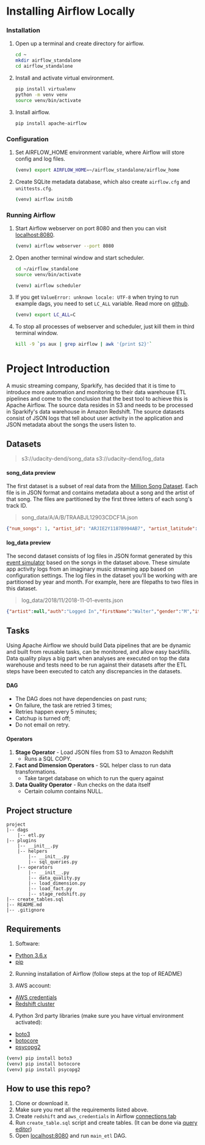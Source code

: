 # Installing Airflow Locally

### Installation

1. Open up a terminal and create directory for airflow.
    ```bash
    cd ~
    mkdir airflow_standalone
    cd airflow_standalone
    ```

2. Install and activate virtual environment.
    ```bash
    pip install virtualenv
    python -m venv venv
    source venv/bin/activate
    ```

3. Install airflow.
    ```bash
    pip install apache-airflow
    ```

### Configuration

1. Set AIRFLOW_HOME environment variable, where Airflow will store config and log files.
    ```bash
    (venv) export AIRFLOW_HOME=~/airflow_standalone/airflow_home 
    ```

2. Create SQLite metadata database, which also create `airflow.cfg` and `unittests.cfg`.
    ```bash
    (venv) airflow initdb
    ```

### Running Airflow

1. Start Airflow webserver on port 8080 and then you can visit [localhost:8080](localhost:8080).
    ```bash
    (venv) airflow webserver --port 8080
    ```
2. Open another terminal window and start scheduler.
    ```bash
    cd ~/airflow_standalone
    source venv/bin/activate

    (venv) airflow scheduler
    ```

3. If you get `ValueError: unknown locale: UTF-8` when trying to run example dags, you need to set `LC_ALL` variable. Read more on [github](https://stackoverflow.com/questions/36394101/pip-install-locale-error-unsupported-locale-setting). 
    ```bash
    (venv) export LC_ALL=C
    ```

4. To stop all processes of webserver and scheduler, just kill them in third terminal window.
    ```bash
    kill -9 `ps aux | grep airflow | awk '{print $2}'`
    ```

# Project Introduction

A music streaming company, Sparkify, has decided that it is time to introduce more automation and monitoring to their data warehouse ETL pipelines and come to the conclusion that the best tool to achieve this is Apache Airflow. The source data resides in S3 and needs to be processed in Sparkify's data warehouse in Amazon Redshift. The source datasets consist of JSON logs that tell about user activity in the application and JSON metadata about the songs the users listen to.

## Datasets

>s3://udacity-dend/song_data
>s3://udacity-dend/log_data

#### song_data preview

The first dataset is a subset of real data from the [Million Song Dataset](http://millionsongdataset.com/). Each file is in JSON format and contains metadata about a song and the artist of that song. The files are partitioned by the first three letters of each song's track ID.

>song_data/A/A/B/TRAABJL12903CDCF1A.json

```json
{"num_songs": 1, "artist_id": "ARJIE2Y1187B994AB7", "artist_latitude": null, "artist_longitude": null, "artist_location": "", "artist_name": "Line Renaud", "song_id": "SOUPIRU12A6D4FA1E1", "title": "Der Kleine Dompfaff", "duration": 152.92036, "year": 0}
```

#### log_data preview

The second dataset consists of log files in JSON format generated by this [event simulator](https://github.com/Interana/eventsim) based on the songs in the dataset above. These simulate app activity logs from an imaginary music streaming app based on configuration settings. The log files in the dataset you'll be working with are partitioned by year and month. For example, here are filepaths to two files in this dataset.

>log_data/2018/11/2018-11-01-events.json

```json
{"artist":null,"auth":"Logged In","firstName":"Walter","gender":"M","itemInSession":0,"lastName":"Frye","length":null,"level":"free","location":"San Francisco-Oakland-Hayward, CA","method":"GET","page":"Home","registration":1540919166796.0,"sessionId":38,"song":null,"status":200,"ts":1541105830796,"userAgent":"\"Mozilla\/5.0 (Macintosh; Intel Mac OS X 10_9_4) AppleWebKit\/537.36 (KHTML, like Gecko) Chrome\/36.0.1985.143 Safari\/537.36\"","userId":"39"}
```

## Tasks

Using Apache Airflow we should build Data pipelines that are be dynamic and built from reusable tasks, can be monitored, and allow easy backfills. Data quality plays a big part when analyses are executed on top the data warehouse and tests need to be run against their datasets after the ETL steps have been executed to catch any discrepancies in the datasets.

#### DAG
* The DAG does not have dependencies on past runs;
* On failure, the task are retried 3 times;
* Retries happen every 5 minutes;
* Catchup is turned off;
* Do not email on retry.

#### Operators
1. **Stage Operator** - Load JSON files from S3 to Amazon Redshift
    * Runs a SQL COPY.
2. **Fact and Dimension Operators** - SQL helper class to run data transformations.
    * Take target database on which to run the query against
3. **Data Quality Operator** - Run checks on the data itself
    * Certain column contains NULL.

## Project structure

```
project
|-- dags
    |-- etl.py
|-- plugins
    |-- __init__.py
    |-- helpers
        |-- __init__.py
        |-- sql_queries.py
    |-- operators
        |-- __init__.py
        |-- data_quality.py
        |-- load_dimension.py
        |-- load_fact.py
        |-- stage_redshift.py
|-- create_tables.sql
|-- README.md
|-- .gitignore
```

## Requirements

1. Software:

- [Python 3.6.x](http://docs.python-guide.org/en/latest/starting/installation/)
- [pip](https://pip.pypa.io/en/stable/installing/)

2. Running installation of Airflow (follow steps at the top of README)

3. AWS account:
- [AWS credentials](https://aws.amazon.com/getting-started/)
- [Redshift cluster](https://docs.aws.amazon.com/redshift/latest/gsg/getting-started.html)

4. Python 3rd party libraries (make sure you have virtual environment activated): 

- [boto3](https://pypi.org/project/boto3/)
- [botocore](https://pypi.org/project/botocore/)
- [psycopg2](https://pypi.org/project/psycopg2/)

```bash
(venv) pip install boto3
(venv) pip install botocore
(venv) pip install psycopg2
```

## How to use this repo?

1. Clone or download it.
2. Make sure you met all the requirements listed above.
3. Create `redshift` and `aws_credentials` in Airflow [connections tab](http://localhost:8080/admin/connection/)
4. Run `create_table.sql` script and create tables. (It can be done via [query editor](https://docs.aws.amazon.com/redshift/latest/mgmt/query-editor.html))
4. Open [localhost:8080](localhost:8080) and run `main_etl` DAG.